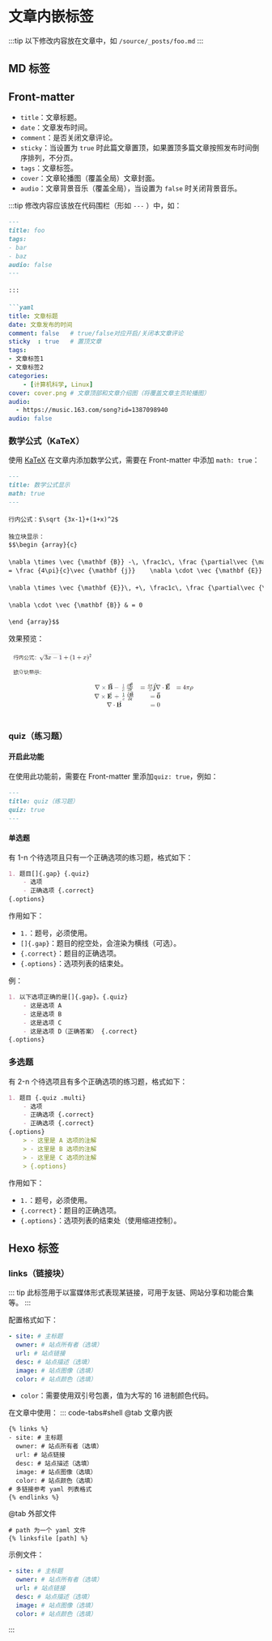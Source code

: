 # 文章内嵌标签

:::tip
以下修改内容放在文章中，如 `/source/_posts/foo.md`
:::

## MD 标签

## Front-matter

- `title`：文章标题。
- `date`：文章发布时间。
- `comment`：是否关闭文章评论。
- `sticky`：当设置为 `true` 时此篇文章置顶，如果置顶多篇文章按照发布时间倒序排列，不分页。
- `tags`：文章标签。
- `cover`：文章轮播图（覆盖全局）文章封面。
- `audio`：文章背景音乐（覆盖全局），当设置为 `false` 时关闭背景音乐。

:::tip
修改内容应该放在代码围栏（形如 `---` ）中，如：

``` markdown
---
title: foo
tags:
- bar
- baz
audio: false
---

:::

```yaml
title: 文章标题
date: 文章发布的时间
comment: false   # true/false对应开启/关闭本文章评论
sticky  : true   # 置顶文章
tags:
- 文章标签1
- 文章标签2
categories:
    - [计算机科学, Linux]
cover: cover.png # 文章顶部和文章介绍图（将覆盖文章主页轮播图）
audio:
  - https://music.163.com/song?id=1387098940
audio: false
```

### 数学公式（KaTeX）

使用 [KaTeX](https://katex.org/) 在文章内添加数学公式，需要在 Front-matter 中添加 `math: true`：

```markdown
---
title: 数学公式显示
math: true
---

行内公式：$\sqrt {3x-1}+(1+x)^2$

独立块显示：
$$\begin {array}{c}

\nabla \times \vec {\mathbf {B}} -\, \frac1c\, \frac {\partial\vec {\mathbf {E}}}{\partial t} &
= \frac {4\pi}{c}\vec {\mathbf {j}}    \nabla \cdot \vec {\mathbf {E}} & = 4 \pi \rho \\

\nabla \times \vec {\mathbf {E}}\, +\, \frac1c\, \frac {\partial\vec {\mathbf {B}}}{\partial t} & = \vec {\mathbf {0}} \\

\nabla \cdot \vec {\mathbf {B}} & = 0

\end {array}$$
```

效果预览：

![公式渲染图](img.webp)

### quiz（练习题）

#### 开启此功能

在使用此功能前，需要在 Front-matter 里添加`quiz: true`，例如：

```markdown
---
title: quiz（练习题）
quiz: true
---
```

#### 单选题

有 1-n 个待选项且只有一个正确选项的练习题，格式如下：

```markdown
1. 题目[]{.gap} {.quiz}
    - 选项
    - 正确选项 {.correct}
{.options}
```

作用如下：

- `1.`：题号，必须使用。
- `[]{.gap}`：题目的挖空处，会渲染为横线（可选）。
- `{.correct}`：题目的正确选项。
- `{.options}`：选项列表的结束处。

例：

```markdown
1. 以下选项正确的是[]{.gap}。{.quiz}
    - 这是选项 A
    - 这是选项 B
    - 这是选项 C
    - 这是选项 D（正确答案） {.correct}
{.options}
```

### 多选题

有 2-n 个待选项且有多个正确选项的练习题，格式如下：

```markdown
1. 题目 {.quiz .multi}
    - 选项
    - 正确选项 {.correct}
    - 正确选项 {.correct}
{.options}
    > - 这里是 A 选项的注解
    > - 这里是 B 选项的注解
    > - 这里是 C 选项的注解
    > {.options}
```

作用如下：

- `1.`：题号，必须使用。
- `{.correct}`：题目的正确选项。
- `{.options}`：选项列表的结束处（使用缩进控制）。

## Hexo 标签

### links（链接块）

::: tip
此标签用于以富媒体形式表现某链接，可用于友链、网站分享和功能合集等。
:::

配置格式如下：

```yaml
- site: # 主标题
  owner: # 站点所有者（选填）
  url: # 站点链接
  desc: # 站点描述（选填）
  image: # 站点图像（选填）
  color: # 站点颜色（选填）
```

- `color`：需要使用双引号包裹，值为大写的 16 进制颜色代码。

在文章中使用：
::: code-tabs#shell
@tab 文章内嵌

```text
{% links %}
- site: # 主标题
  owner: # 站点所有者（选填）
  url: # 站点链接
  desc: # 站点描述（选填）
  image: # 站点图像（选填）
  color: # 站点颜色（选填）
# 多链接参考 yaml 列表格式
{% endlinks %}
```

@tab 外部文件

```text
# path 为一个 yaml 文件
{% linksfile [path] %}
```

示例文件：

```yaml
- site: # 主标题
  owner: # 站点所有者（选填）
  url: # 站点链接
  desc: # 站点描述（选填）
  image: # 站点图像（选填）
  color: # 站点颜色（选填）
```

:::
